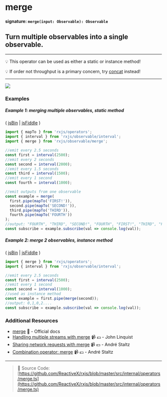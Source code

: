 # merge

#### signature: `merge(input: Observable): Observable`

## Turn multiple observables into a single observable.

---

:bulb: This operator can be used as either a static or instance method!

:bulb: If order not throughput is a primary concern, try [concat](concat.md)
instead!

---

<a href="https://ultimateangular.com/?ref=76683_kee7y7vk"><img src="https://ultimateangular.com/assets/img/banners/ua-leader.svg"></a>

### Examples

##### Example 1: merging multiple observables, static method

( [jsBin](http://jsbin.com/conufujapi/1/edit?js,console) |
[jsFiddle](https://jsfiddle.net/btroncone/qvq9dscu/) )

```js
import { mapTo } from 'rxjs/operators';
import { interval } from 'rxjs/observable/interval';
import { merge } from 'rxjs/observable/merge';

//emit every 2.5 seconds
const first = interval(2500);
//emit every 2 seconds
const second = interval(2000);
//emit every 1.5 seconds
const third = interval(1500);
//emit every 1 second
const fourth = interval(1000);

//emit outputs from one observable
const example = merge(
  first.pipe(mapTo('FIRST!')),
  second.pipe(mapTo('SECOND!')),
  third.pipe(mapTo('THIRD')),
  fourth.pipe(mapTo('FOURTH'))
);
//output: "FOURTH", "THIRD", "SECOND!", "FOURTH", "FIRST!", "THIRD", "FOURTH"
const subscribe = example.subscribe(val => console.log(val));
```

##### Example 2: merge 2 observables, instance method

( [jsBin](http://jsbin.com/wuwujokaqu/1/edit?js,console) |
[jsFiddle](https://jsfiddle.net/btroncone/me5ofcr0/) )

```js
import { merge } from 'rxjs/operators';
import { interval } from 'rxjs/observable/interval';

//emit every 2.5 seconds
const first = interval(2500);
//emit every 1 second
const second = interval(1000);
//used as instance method
const example = first.pipe(merge(second));
//output: 0,1,0,2....
const subscribe = example.subscribe(val => console.log(val));
```

### Additional Resources

* [merge](http://reactivex.io/rxjs/class/es6/Observable.js~Observable.html#instance-method-merge)
  :newspaper: - Official docs
* [Handling multiple streams with merge](https://egghead.io/lessons/rxjs-handling-multiple-streams-with-merge?course=step-by-step-async-javascript-with-rxjs)
  :video_camera: :dollar: - John Linquist
* [Sharing network requests with merge](https://egghead.io/lessons/rxjs-reactive-programming-sharing-network-requests-with-rxjs-merge?course=introduction-to-reactive-programming)
  :video_camera: :dollar: - André Staltz
* [Combination operator: merge](https://egghead.io/lessons/rxjs-combination-operator-merge?course=rxjs-beyond-the-basics-operators-in-depth)
  :video_camera: :dollar: - André Staltz

---

> :file_folder: Source Code:
> [https://github.com/ReactiveX/rxjs/blob/master/src/internal/operators/merge.ts](https://github.com/ReactiveX/rxjs/blob/master/src/internal/operators/merge.ts)
